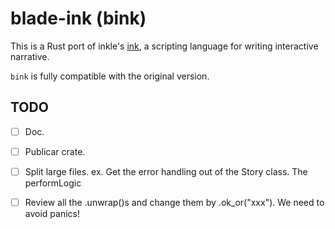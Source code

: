 # blade-ink (bink)
This is a Rust port of inkle's [ink](https://github.com/inkle/ink), a scripting language for writing interactive narrative.

`bink` is fully compatible with the original version.

## TODO

- [ ] Doc.
- [ ] Publicar crate.

- [ ] Split large files. ex. Get the error handling out of the Story class. The performLogic 
- [ ] Review all the .unwrap()s and change them by .ok_or("xxx"). We need to avoid panics!

